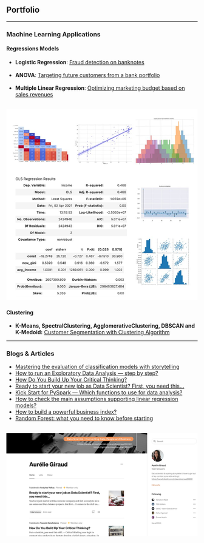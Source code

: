 ## Portfolio

---

### Machine Learning Applications

#### Regressions Models

- **Logistic Regression**: [Fraud detection on banknotes](/logistic_regression)
 <br> <br>
- **ANOVA**: [Targeting future customers from a bank portfolio](/anova_multiple_linear)
 <br> <br>
- **Multiple Linear Regression**: [Optimizing marketing budget based on sales revenues](/linear_regression)
 <br> <br>
 <img src="images/rsz_lastsharecollage.jpg"/>
 

#### Clustering

- **K-Means, SpectralClustering, AgglomerativeClustering, DBSCAN and K-Medoid:** [Customer Segmentation with Clustering Algorithm](https://github.com/AurelieGIRAUD/Data_Science_Projects/tree/main/Clustering)

---

### Blogs & Articles

- [Mastering the evaluation of classification models with storytelling](https://towardsdatascience.com/mastering-the-evaluation-of-classification-models-with-storytelling-f8a9f63f3723?sk=2dd4c64b716928ab3379686a058a5b03)
- [How to run an Exploratory Data Analysis — step by step?](https://medium.com/analytics-vidhya/step-by-step-run-exploratory-data-analysis-340f2bd02905?sk=70337803007d2f3db6124a0036f8446d)
- [How Do You Build Up Your Critical Thinking?](https://towardsdatascience.com/data-scientists-you-need-that-skill-how-to-build-critical-thinking-9891c833eacd?sk=fec976e0ed50fa9149669e8b5f7898e7)
- [Ready to start your new job as Data Scientist? First, you need this…](https://medium.com/analytics-vidhya/starter-kit-for-data-scientist-80102fdaff65?sk=55438bd50099613bf0f5b021687d366a)
- [Kick Start for PySpark — Which functions to use for data analysis?](https://medium.com/analytics-vidhya/kick-start-for-pyspark-ca59b1ef5e6a?sk=03e81e8bf3e45a69b0d523ebf3b67efb)
- [How to check the main assumptions supporting linear regression models?](https://towardsdatascience.com/perform-regression-diagnostics-and-tackle-uncertainties-of-linear-models-1372a03b1f56?sk=58a2cdad4619ba03582168634f931b3c)
- [How to build a powerful business index?](https://towardsdatascience.com/how-to-build-an-index-452f5018d5aa?sk=a99d12913cbc00f8451b44f13bb6d181)
- [Random Forest: what you need to know before starting](https://towardsdatascience.com/quick-intro-to-random-forest-3cb5006868d8?sk=9d1a49e3f5f1ad350f425344c0f5c335)
 <br> <br>
 <img src="images/rsz_1screenshot_2022-11-09_at_201747.png"/>




